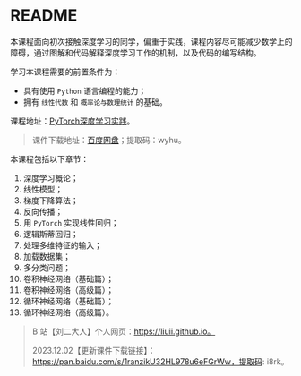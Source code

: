 # README

本课程面向初次接触深度学习的同学，偏重于实践，课程内容尽可能减少数学上的障碍，通过图解和代码解释深度学习工作的机制，以及代码的编写结构。

学习本课程需要的前置条件为：

- 具有使用 `Python` 语言编程的能力；
- 拥有 `线性代数` 和 `概率论与数理统计` 的基础。

课程地址：[PyTorch深度学习实践](https://www.bilibili.com/video/BV1Y7411d7Ys)。

> 课件下载地址：[百度网盘](https://pan.baidu.com/s/1_J1f5VSyYl-Jj2qIuc1pXw)；提取码：wyhu。

本课程包括以下章节：

1. 深度学习概论；
2. 线性模型；
3. 梯度下降算法；
4. 反向传播；
5. 用 `PyTorch` 实现线性回归；
6. 逻辑斯蒂回归；
7. 处理多维特征的输入；
8. 加载数据集；
9. 多分类问题；
10. 卷积神经网络（基础篇）；
11. 卷积神经网络（高级篇）；
12. 循环神经网络（基础篇）；
13. 循环神经网络（高级篇）。

> B 站【刘二大人】个人网页：https://liuii.github.io。
>
> 2023.12.02【更新课件下载链接】：https://pan.baidu.com/s/1ranzikU32HL978u6eFGrWw，提取码: i8rk。
